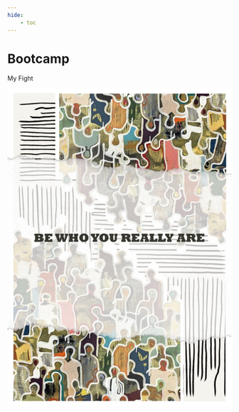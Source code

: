 ```yaml
---
hide:
    - toc
---
```


# Bootcamp
My Fight

![My Fight Poster](../images/Term1/poster%205%20copy.jpg)

